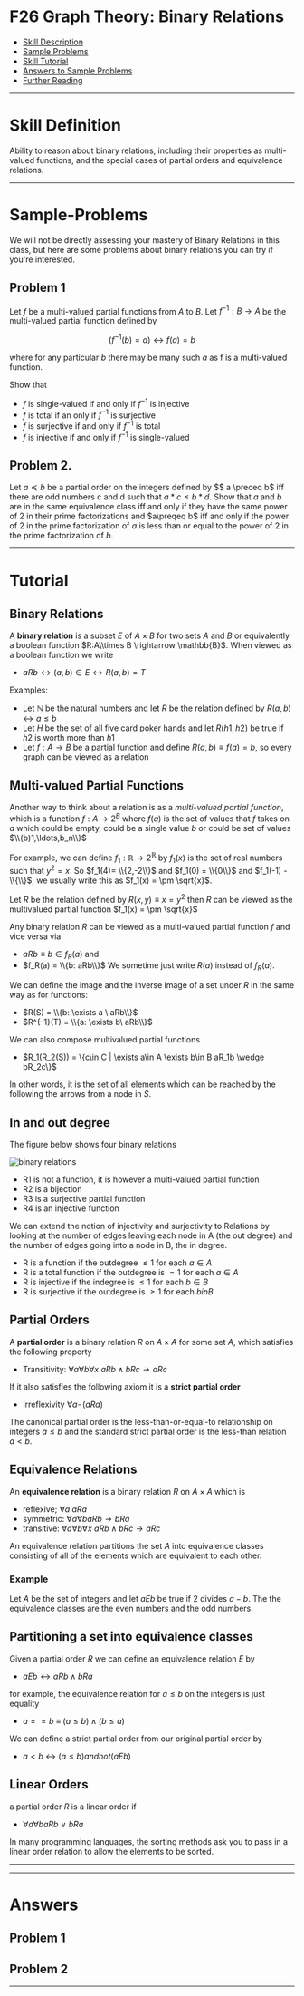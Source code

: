 # F26 Graph Theory: Binary Relations


* [Skill Description](#skill-description)
* [Sample Problems](#Sample-Problems)
* [Skill Tutorial](#Tutorial)
* [Answers to Sample Problems](#Answers)
* [Further Reading](#Reading)

---


# Skill Definition
Ability to reason about binary relations, including their properties 
as multi-valued functions, and the special cases of partial orders and
equivalence relations.



---

# Sample-Problems

We will not be directly assessing your mastery of Binary Relations in this class,
but here are some problems about binary relations you can try if you're interested.

## Problem 1
Let $f$ be a multi-valued partial functions from $A$ to $B$.
Let $f^{-1}:B \rightarrow A$ be the multi-valued partial function defined by 

$$(f^{-1}(b) = a) \leftrightarrow f(a)=b$$

where for any particular $b$ there may be many such $a$ as f is a multi-valued function.

Show that
* $f$ is single-valued if and only if $f^{-1}$ is injective
* $f$ is total if an only if $f^{-1}$ is surjective
* $f$ is surjective if and only if $f^{-1}$ is total
* $f$ is injective if and only if $f^{-1}$ is single-valued


## Problem 2.
Let $a \preceq b$ be a partial order on the integers defined by 
$$ a \preceq b$ iff there are odd numbers c and d such that $a * c \le b * d$.
Show that $a$ and $b$ are in the same equivalence class iff and only if they have the
same power of 2 in their prime factorizations and $a\preqeq b$ iff and only if the
power of 2 in the prime factorization of $a$ is less than or equal to the power of 2 in the prime factorization of $b$.


---

# Tutorial

## Binary Relations

A **binary relation** is a subset $E$ of $A\times B$ for two sets $A$ and $B$ or equivalently a boolean function $R:A\\times B \rightarrow \mathbb{B}$.
When viewed as a boolean function we write
* $aRb \leftrightarrow (a,b)\in E \leftrightarrow R(a,b)=T$

Examples: 
* Let $\mathbb N$ be the natural numbers and let $R$ be the relation defined by $R(a,b) \leftrightarrow a\le b$
* Let $H$ be the set of all five card poker hands and let $R(h1,h2)$ be true if $h2$ is worth more than $h1$
* Let $f:A\rightarrow B$ be a partial function and define $R(a,b) \equiv  f(a)=b$, so every graph can be viewed as a relation




## Multi-valued Partial Functions
Another way to think about a relation is as
a *multi-valued partial function*, which is a function $f:A \rightarrow 2^B$ where $f(a)$ is the set of values that $f$ takes on $a$
which could be empty, could be a single value $b$ or could be set of values $\\{b)1,\ldots,b_n\\}$

For example, we can define $f_1:\mathbb{R} \rightarrow 2^\mathbb{R}$ by $f_1(x)$ is the set of real numbers such that $y^2=x$.
So $f_1(4)= \\{2,-2\\}$ and $f_1(0) = \\{0\\}$ and $f_1(-1) - \\{\\}$, we usually write this as $f_1(x) = \pm \sqrt{x}$.

Let $R$ be the relation defined by $R(x,y) \equiv x=y^2$ then $R$ can be viewed as the multivalued partial function $f_1(x) = \pm \sqrt{x}$

Any binary relation $R$ can be viewed as a multi-valued partial function $f$ and vice versa via
* $aRb \equiv b\in f_R(a)$ and
* $f_R(a) = \\{b: aRb\\}$
We sometime just write $R(a)$ instead of $f_R(a)$.

We can define the image and the inverse image of a set under $R$ in the same way as for functions:
* $R(S) = \\{b: \exists a \ aRb\\}$
* $R^{-1}(T) = \\{a: \exists b\  aRb\\}$

We can also compose multivalued partial functions
* $R_1(R_2(S)) = \\{c\in C | \exists a\in A \exists b\in B aR_1b \wedge bR_2c\\\}$

In other words, it is the set of all elements which can be reached by the following the arrows
from a node in $S$.

## In and out degree
The figure below shows four binary relations

![binary relations](binary_relations.png)

* R1 is not a function, it is however a multi-valued partial function
* R2 is a bijection
* R3 is a surjective partial function
* R4 is an injective function

We can extend the notion of injectivity and surjectivity to Relations by looking at the number of edges leaving each node in A (the out degree)
and the number of edges going into a node in B,  the in degree.
* R is a function if the outdegree $\le 1$ for each $a\in A$
* R is a total function if the outdegree is $= 1$ for each $a\in A$
* R is injective if the indegree is $\le 1$ for each $b\in B$
* R is surjective if the outdegree is $\ge 1$ for each $b in B$


## Partial Orders
A **partial order** is a binary relation $R$ on $A \times A$ for some set $A$, which satisfies the following property
* Transitivity: $\forall a \forall b \forall x \ aRb \wedge bRc \rightarrow aRc$

If it also satisfies the following axiom it is a **strict partial order**
* Irreflexivity $\forall a \neg (aRa)$
  
The canonical partial order is the less-than-or-equal-to relationship on integers $a\le b$
and the standard strict partial order is the less-than relation $a\lt b$.


## Equivalence Relations
An **equivalence relation** is a binary relation $R$ on $A\times A$ which is
* reflexive; $\forall a \ aRa$
* symmetric: $\forall a \forall b aRb \rightarrow bRa$
* transitive: $\forall a \forall b \forall x \ aRb \wedge bRc \rightarrow aRc$

An equivalence relation partitions the set $A$ into equivalence classes consisting of
all of the elements which are equivalent to each other.

### Example
Let $A$ be the set of integers and let $aEb$ be true if 2 divides $a-b$.
The the equivalence classes are the even numbers and the odd numbers.


## Partitioning a set into equivalence classes

Given a partial order $R$ we can define an equivalence relation $E$ by
* $aEb \leftrightarrow aRb \wedge bRa$

for example, the equivalence relation for $a\le b$ on the integers is just equality
* $a==b \ \equiv \ (a\le b) \wedge (b \le a)$

We can define a strict partial order from our original partial order by
* $a < b \ \leftrightarrow \  (a\le b) and not (a E b)$

## Linear Orders
a partial order $R$ is a linear order if 
* $\forall a \forall b aRb\ \vee \ bRa$

In many programming languages, the sorting methods ask you to pass in a linear order relation
to allow the elements to be sorted.


---
---

# Answers

## Problem 1

## Problem 2


---
